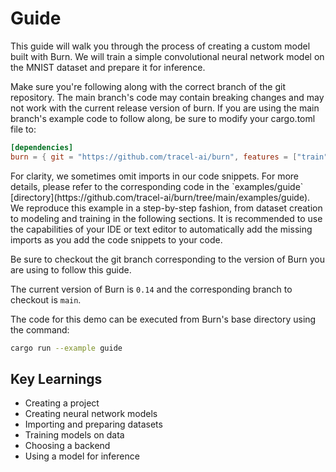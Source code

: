 # Guide

This guide will walk you through the process of creating a custom model built with Burn. We will
train a simple convolutional neural network model on the MNIST dataset and prepare it for inference.

<div class="warning">
Make sure you're following along with the correct branch of the git repository. 
The main branch's code may contain breaking changes and may not work with the current release version of burn.
If you are using the main branch's example code to follow along, be sure to modify your cargo.toml file
to: 

 ```toml
[dependencies]
burn = { git = "https://github.com/tracel-ai/burn", features = ["train", "wgpu", "vision"], branch = "main" }
```

</div>
For clarity, we sometimes omit imports in our code snippets. For more details, please refer to the
corresponding code in the `examples/guide` [directory](https://github.com/tracel-ai/burn/tree/main/examples/guide).
We reproduce this example in a step-by-step fashion, from dataset creation to modeling and training
in the following sections. It is recommended to use the capabilities of your IDE or text editor to
automatically add the missing imports as you add the code snippets to your code.

<div class="warning">

Be sure to checkout the git branch corresponding to the version of Burn you are using to follow
this guide.

The current version of Burn is `0.14` and the corresponding branch to checkout is `main`.
</div>

The code for this demo can be executed from Burn's base directory using the command:

```bash
cargo run --example guide
```

## Key Learnings

- Creating a project
- Creating neural network models
- Importing and preparing datasets
- Training models on data
- Choosing a backend
- Using a model for inference
